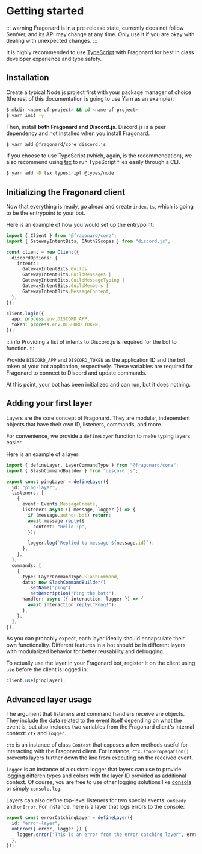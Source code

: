 # Getting started

::: warning
Fragonard is in a pre-release state, currently does not follow SemVer, and its API may change at any time. Only use it if you are okay with dealing with unexpected changes.
:::

It is highly recommended to use [TypeScript](https://www.typescriptlang.org/) with Fragonard for best in class developer experience and type safety.

## Installation

Create a typical Node.js project first with your package manager of choice (the rest of this documentation is going to use Yarn as an example):

```bash
$ mkdir <name-of-project> && cd <name-of-project>
$ yarn init -y
```

Then, install **both Fragonard and Discord.js**. Discord.js is a peer dependency and not installed when you install Fragonard.

```bash
$ yarn add @fragonard/core discord.js
```

If you choose to use TypeScript (which, again, is the recommendation), we also recommend using [tsx](https://github.com/esbuild-kit/tsx) to run TypeScript files easily through a CLI.

```bash
$ yarn add -D tsx typescript @types/node
```

## Initializing the Fragonard client

Now that everything is ready, go ahead and create `index.ts`, which is going to be the entrypoint to your bot.

Here is an example of how you would set up the entrypoint:

```typescript
import { Client } from "@fragonard/core";
import { GatewayIntentBits, OAuth2Scopes } from "discord.js";

const client = new Client({
  discordOptions: {
    intents:
      GatewayIntentBits.Guilds |
      GatewayIntentBits.GuildMessages |
      GatewayIntentBits.GuildMessageTyping |
      GatewayIntentBits.GuildMembers |
      GatewayIntentBits.MessageContent,
  },
});

client.login({
  app: process.env.DISCORD_APP,
  token: process.env.DISCORD_TOKEN,
});
```

:::info
Providing a list of intents to Discord.js is required for the bot to function.
:::

Provide `DISCORD_APP` and `DISCORD_TOKEN` as the application ID and the bot token of your bot application, respectively. These variables are required for Fragonard to connect to Discord and update commands.

At this point, your bot has been initialized and can run, but it does nothing.

## Adding your first layer

Layers are the core concept of Fragonard. They are modular, independent objects that have their own ID, listeners, commands, and more.

For convenience, we provide a `defineLayer` function to make typing layers easier.

Here is an example of a layer:

```typescript
import { defineLayer, LayerCommandType } from "@fragonard/core";
import { SlashCommandBuilder } from "discord.js";

export const pingLayer = defineLayer({
  id: "ping-layer",
  listeners: [
    {
      event: Events.MessageCreate,
      listener: async ({ message, logger }) => {
        if (message.author.bot) return;
        await message.reply({
          content: "Hello :p",
        });

        logger.log(`Replied to message ${message.id}`);
      },
    },
  ],
  commands: [
    {
      type: LayerCommandType.SlashCommand,
      data: new SlashCommandBuilder()
        .setName("ping")
        .setDescription("Ping the bot!"),
      handler: async ({ interaction, logger }) => {
        await interaction.reply("Pong!");
      },
    },
  ],
});
```

As you can probably expect, each layer ideally should encapsulate their own functionality. Different features in a bot should be in different layers with modularized behavior for better reusability and debugging.

To actually use the layer in your Fragonard bot, register it on the client using `use` before the client is logged in:

```typescript
client.use(pingLayer);
```

## Advanced layer usage

The argument that listeners and command handlers receive are objects. They include the data related to the event itself depending on what the event is, but also includes two variables from the Fragonard client's internal context: `ctx` and `logger`.

`ctx` is an instance of class `Context` that exposes a few methods useful for interacting with the Fragonard client. For instance, `ctx.stopPropagation()` prevents layers further down the line from executing on the received event.

`logger` is an instance of a custom logger that layers can use to provide logging differen types and colors with the layer ID provided as additional context. Of course, you are free to use other logging solutions like [consola](https://github.com/unjs/consola) or simply `console.log`.

Layers can also define top-level listeners for two special events: `onReady` and `onError`. For instance, here is a layer that logs errors to the console:

```typescript
export const errorCatchingLayer = defineLayer({
  id: "error-layer",
  onError({ error, logger }) {
    logger.error("This is an error from the error catching layer", error);
  },
});
```
